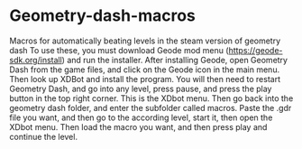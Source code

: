 # Geometry-dash-macros
Macros for automatically beating levels in the steam version of geometry dash
To use these, you must download Geode mod menu (https://geode-sdk.org/install) and run the installer. After installing Geode, open Geometry Dash from the game files, and click on the Geode icon in the main menu. Then look up XDBot and install the program. You will then need to restart Geometry Dash, and go into any level, press pause, and press the play button in the top right corner. This is the XDbot menu. Then go back into the geometry dash folder, and enter the subfolder called macros. Paste the .gdr file you want, and then go to the according level, start it, then open the XDbot menu. Then load the macro you want, and then press play and continue the level.
